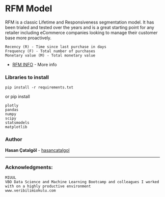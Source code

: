 
# RFM Model

RFM is a classic Lifetime and Responsiveness segmentation model. It has been trialed and tested over the years and is a great starting point for any retailer including eCommerce companies looking to manage their customer base more proactively. 

```
Recency (R) - Time since last purchase in days
Frequency (F) - Total number of purchases
Monetary value (M) - Total monetary value
```

* [RFM INFO](https://en.wikipedia.org/wiki/RFM_(market_research)) - More info


### Libraries to install 

```
pip install -r requirements.txt
```

or pip install 
```
plotly
pandas
numpy
scipy
statsmodels
matplotlib

```

### Author

**Hasan Çatalgöl** -  [hasancatalgol](https://github.com/hasancatalgol)

---

### Acknowledgments:

```
MIUUL
VBO Data Science and Machine Learning Bootcamp and colleagues I worked with on a highly productive environment
www.veribilimiokulu.com
```
